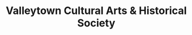 ---
layout: repo
title: "Valleytown Cultural Arts & Historical Society"
id: 4577
permalink: repos/4577/
---